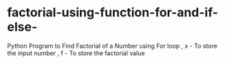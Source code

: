 # factorial-using-function-for-and-if-else-
 Python Program to Find Factorial of a Number using For loop , x - To store the input number , f - To store the factorial value
